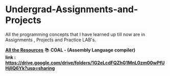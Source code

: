 # Undergrad-Assignments-and-Projects
All the programming concepts that I have learned up till now are in Assignments , Projects and Practice LAB's.

<u><b>All the Resources</b></u>
:books: <b> COAL - (Assembly Language compiler) <b> <br>
link : https://drive.google.com/drive/folders/1G2eLcdFQZhG1MnL0zm00wPfUHjIlQ6Yk?usp=sharing
